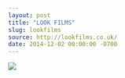```yaml
---
layout: post 
title: "LOOK FILMS"
slug: lookfilms
source: http://lookfilms.co.uk/
date: 2014-12-02 00:00:00 -0700
---
```


<img src="/screenshots/lookfilms.jpg">
